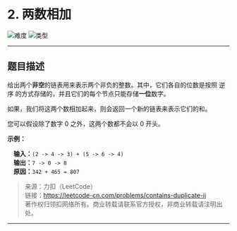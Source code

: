 # 2. 两数相加

![难度](https://img.shields.io/badge/难度-中等-f0ad4e.svg?logo=leetcode&style=flat)  ![类型](https://img.shields.io/badge/类型-链表-violet.svg?style=flat)

---

## 题目描述

给出两个**非空**的链表用来表示两个非负的整数。其中，它们各自的位数是按照 逆序 的方式存储的，并且它们的每个节点只能存储**一位**数字。

如果，我们将这两个数相加起来，则会返回一个新的链表来表示它们的和。

您可以假设除了数字 0 之外，这两个数都不会以 0 开头。

**示例：**

&emsp;**输入：**`(2 -> 4 -> 3) + (5 -> 6 -> 4)`  
&emsp;**输出：**`7 -> 0 -> 8`  
&emsp;**原因：**`342 + 465 = 807`

> 来源：力扣（LeetCode）  
> 链接：https://leetcode-cn.com/problems/contains-duplicate-ii  
> 著作权归领扣网络所有。商业转载请联系官方授权，非商业转载请注明出处。  

---
